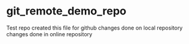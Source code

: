 # git_remote_demo_repo
Test repo
created this file for github
changes done on local repository
changes done in online repository

